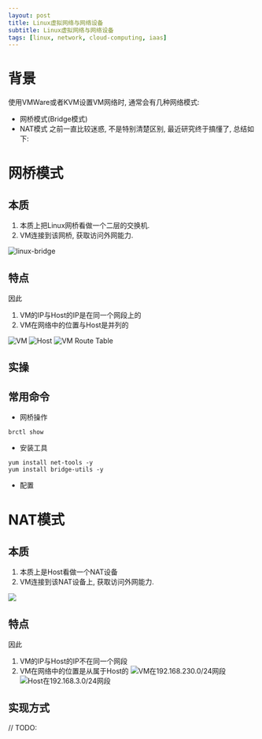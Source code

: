 ```yaml
---
layout: post
title: Linux虚拟网络与网络设备
subtitle: Linux虚拟网络与网络设备
tags: [linux, network, cloud-computing, iaas]
---
```


# 背景
使用VMWare或者KVM设置VM网络时, 通常会有几种网络模式: 
- 网桥模式(Bridge模式)
- NAT模式
之前一直比较迷惑, 不是特别清楚区别, 最近研究终于搞懂了, 总结如下: 

# 网桥模式
## 本质
1. 本质上把Linux网桥看做一个二层的交换机.
2. VM连接到该网桥, 获取访问外网能力.

![linux-bridge](https://davywalker-bucket.oss-cn-shanghai.aliyuncs.com/img/202206202216042.png)

## 特点
因此
1. VM的IP与Host的IP是在同一个网段上的
2. VM在网络中的位置与Host是并列的

![VM](https://davywalker-bucket.oss-cn-shanghai.aliyuncs.com/img/202206202214199.png)
![Host](https://davywalker-bucket.oss-cn-shanghai.aliyuncs.com/img/202206202215507.png)
![VM Route Table](https://davywalker-bucket.oss-cn-shanghai.aliyuncs.com/img/202206202216645.png)

## 实操



## 常用命令

- 网桥操作
```shell
brctl show
```

- 安装工具
```shell
yum install net-tools -y
yum install bridge-utils -y
```

- 配置



# NAT模式
## 本质
1. 本质上是Host看做一个NAT设备
2. VM连接到该NAT设备上, 获取访问外网能力.

![](https://davywalker-bucket.oss-cn-shanghai.aliyuncs.com/img/202206202212554.png)

## 特点
因此
1. VM的IP与Host的IP不在同一个网段
2. VM在网络中的位置是从属于Host的
![VM在192.168.230.0/24网段](https://davywalker-bucket.oss-cn-shanghai.aliyuncs.com/img/202206202159960.png)
![Host在192.168.3.0/24网段](https://davywalker-bucket.oss-cn-shanghai.aliyuncs.com/img/202206202200319.png)

## 实现方式
// TODO:





